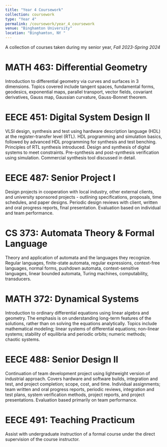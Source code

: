 ```yaml
---
title: "Year 4 Coursework"
collection: coursework
type: "Year 4"
permalink: /coursework/year_4_coursework
venue: "Binghamton University"
location: "Binghamton, NY "
---
```


A collection of courses taken during my senior year, *Fall 2023-Spring 2024*


MATH 463: Differential Geometry
======
Introduction to differential geometry via curves and surfaces in 3 dimensions. Topics covered include tangent spaces, fundamental forms, geodesics, exponential maps, parallel transport, vector fields, covariant derivatives, Gauss map, Gaussian curvature, Gauss-Bonnet theorem.


EECE 451: Digital System Design II
======
VLSI design, synthesis and test using hardware description language (HDL) at the register-transfer level (RTL). HDL programming and simulation basics, followed by advanced HDL programming for synthesis and test benching. Principles of RTL synthesis introduced. Design and synthesis of digital systems to meet constraints. Pre-synthesis and post-synthesis verification using simulation. Commercial synthesis tool discussed in detail.


EECE 487: Senior Project I
======
Design projects in cooperation with local industry, other external clients, and university sponsored projects - outlining specifications, proposals, time schedules, and paper designs. Periodic design reviews with client, written and oral progress reports, final presentation. Evaluation based on individual and team performance.


CS 373: Automata Theory & Formal Language
======
Theory and application of automata and the languages they recognize. Regular languages, finite-state automata, regular expressions, context-free languages, normal forms, pushdown automata, context-sensitive languages, linear bounded automata, Turing machines, computability, transducers.


MATH 372: Dynamical Systems
======
Introduction to ordinary differential equations using linear algebra and geometry. The emphasis is on understanding long-term features of the solutions, rather than on solving the equations analytically. Topics include mathematical modeling; linear systems of differential equations; non-linear systems; stability of equilibria and periodic orbits; numeric methods; chaotic systems.


EECE 488: Senior Design II
======
Continuation of team development project using lightweight version of industrial approach. Covers hardware and software builds, integration and test, and project completion; scope, cost, and time. Individual assignments; team written and oral progress reports, periodic reviews, integration and test plans, system verification methods, project reports, and project presentations. Evaluation based primarily on team performance.


EECE 491: Teaching Practicum
======
Assist with undergraduate instruction of a formal course under the direct supervision of the course instructor.

